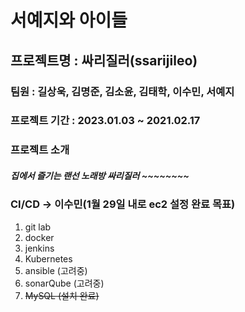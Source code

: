 # 서예지와 아이들

## 프로젝트명 : 싸리질러(ssarijileo)

### 팀원 : 길상욱, 김명준, 김소윤, 김태학, 이수민, 서예지

### 프로젝트 기간 : 2023.01.03 ~ 2021.02.17

### 프로젝트 소개

##### 집에서 즐기는 랜선 노래방 싸리질러 ~~~~~~~~

### CI/CD -> 이수민(1월 29일 내로 ec2 설정 완료 목표)

1. git lab
2. docker
3. jenkins
4. Kubernetes
5. ansible (고려중)
6. sonarQube (고려중)
7. ~~MySQL (설치 완료)~~